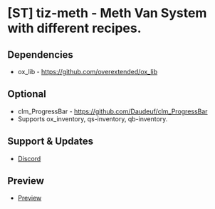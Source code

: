 # [ST] tiz-meth - Meth Van System with different recipes.

## Dependencies
* ox_lib - https://github.com/overextended/ox_lib

## Optional
* clm_ProgressBar - https://github.com/Daudeuf/clm_ProgressBar
* Supports ox_inventory, qs-inventory, qb-inventory.

## Support & Updates
* [Discord](https://discord.gg/dRxUg2Km)

##  Preview
* [Preview](https://streamable.com/4y4l60)

